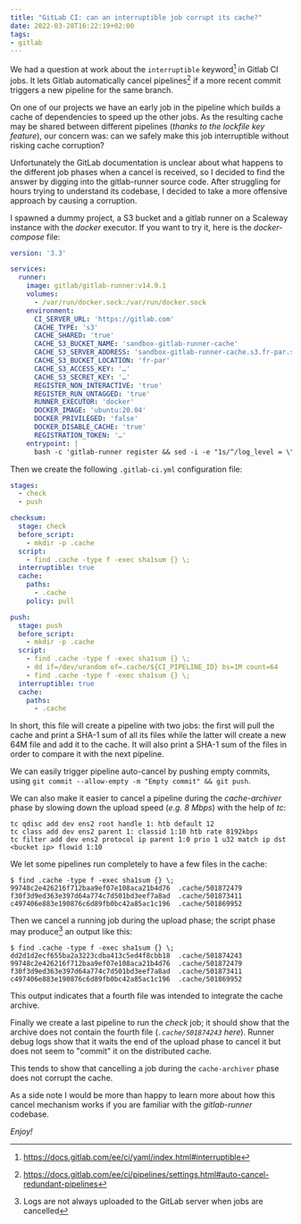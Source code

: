 ```yaml
---
title: "GitLab CI: can an interruptible job corrupt its cache?"
date: 2022-03-28T16:22:19+02:00
tags:
- gitlab
---
```


We had a question at work about the `interruptible` keyword[^1] in Gitlab CI
jobs. It lets Gitlab automatically cancel pipelines[^2] if a more recent commit
triggers a new pipeline for the same branch.

On one of our projects we have an early job in the pipeline which builds a
cache of dependencies to speed up the other jobs. As the resulting cache may be
shared between different pipelines (_thanks to the lockfile key feature_), our
concern was: can we safely make this job interruptible without risking cache
corruption?

Unfortunately the GitLab documentation is unclear about what happens to the
different job phases when a cancel is received, so I decided to find the answer
by digging into the gitlab-runner source code. After struggling for hours
trying to understand its codebase, I decided to take a more offensive approach
by causing a corruption.

I spawned a dummy project, a S3 bucket and a gitlab runner on a Scaleway
instance with the _docker_ executor. If you want to try it, here is the
_docker-compose_ file:

``` yaml
version: '3.3'

services:
  runner:
    image: gitlab/gitlab-runner:v14.9.1
    volumes:
      - /var/run/docker.sock:/var/run/docker.sock
    environment:
      CI_SERVER_URL: 'https://gitlab.com'
      CACHE_TYPE: 's3'
      CACHE_SHARED: 'true'
      CACHE_S3_BUCKET_NAME: 'sandbox-gitlab-runner-cache'
      CACHE_S3_SERVER_ADDRESS: 'sandbox-gitlab-runner-cache.s3.fr-par.scw.cloud'
      CACHE_S3_BUCKET_LOCATION: 'fr-par'
      CACHE_S3_ACCESS_KEY: '…'
      CACHE_S3_SECRET_KEY: '…'
      REGISTER_NON_INTERACTIVE: 'true'
      REGISTER_RUN_UNTAGGED: 'true'
      RUNNER_EXECUTOR: 'docker'
      DOCKER_IMAGE: 'ubuntu:20.04'
      DOCKER_PRIVILEGED: 'false'
      DOCKER_DISABLE_CACHE: 'true'
      REGISTRATION_TOKEN: '…'
    entrypoint: |
      bash -c 'gitlab-runner register && sed -i -e "1s/^/log_level = \"debug\"\n/" /etc/gitlab-runner/config.toml && gitlab-runner run'
```

Then we create the following `.gitlab-ci.yml` configuration file:

``` yaml
stages:
  - check
  - push

checksum:
  stage: check
  before_script:
    - mkdir -p .cache
  script:
    - find .cache -type f -exec sha1sum {} \;
  interruptible: true
  cache:
    paths:
      - .cache
    policy: pull

push:
  stage: push
  before_script:
    - mkdir -p .cache
  script:
    - find .cache -type f -exec sha1sum {} \;
    - dd if=/dev/urandom of=.cache/${CI_PIPELINE_ID} bs=1M count=64
    - find .cache -type f -exec sha1sum {} \;
  interruptible: true
  cache:
    paths:
      - .cache
```

In short, this file will create a pipeline with two jobs: the first will pull
the cache and print a SHA-1 sum of all its files while the latter will create a
new 64M file and add it to the cache. It will also print a SHA-1 sum of the
files in order to compare it with the next pipeline.

We can easily trigger pipeline auto-cancel by pushing empty commits, using `git
commit --allow-empty -m "Empty commit" && git push`.

We can also make it easier to cancel a pipeline during the _cache-archiver_
phase by slowing down the upload speed (_e.g. 8 Mbps_) with the help of _tc_:

```
tc qdisc add dev ens2 root handle 1: htb default 12
tc class add dev ens2 parent 1: classid 1:10 htb rate 8192kbps
tc filter add dev ens2 protocol ip parent 1:0 prio 1 u32 match ip dst <bucket ip> flowid 1:10
```

We let some pipelines run completely to have a few files in the cache:

```
$ find .cache -type f -exec sha1sum {} \;
99748c2e426216f712baa9ef07e108aca21b4d76  .cache/501872479
f30f3d9ed363e397d64a774c7d501bd3eef7a8ad  .cache/501873411
c497406e883e190876c6d89fb0bc42a85ac1c196  .cache/501869952
```

Then we cancel a running job during the upload phase; the script phase may
produce[^3] an output like this:

```
$ find .cache -type f -exec sha1sum {} \;
dd2d1d2ecf655ba2a3223cdba413c5ed4f8cbb18  .cache/501874243
99748c2e426216f712baa9ef07e108aca21b4d76  .cache/501872479
f30f3d9ed363e397d64a774c7d501bd3eef7a8ad  .cache/501873411
c497406e883e190876c6d89fb0bc42a85ac1c196  .cache/501869952
```

This output indicates that a fourth file was intended to integrate the cache
archive.

Finally we create a last pipeline to run the _check_ job; it should show that
the archive does not contain the fourth file (_`.cache/501874243` here_).
Runner debug logs show that it waits the end of the upload phase to cancel it
but does not seem to "commit" it on the distributed cache.

This tends to show that cancelling a job during the `cache-archiver` phase does
not corrupt the cache.

As a side note I would be more than happy to learn more about how this cancel
mechanism works if you are familiar with the _gitlab-runner_ codebase.

_Enjoy!_

[^1]: https://docs.gitlab.com/ee/ci/yaml/index.html#interruptible
[^2]: https://docs.gitlab.com/ee/ci/pipelines/settings.html#auto-cancel-redundant-pipelines
[^3]: Logs are not always uploaded to the GitLab server when jobs are cancelled
